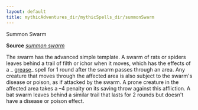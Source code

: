 ```yaml
---
layout: default
title: mythicAdventures_dir/mythicSpells_dir/summonSwarm
---
```

Summon Swarm

**Source** [_summon swarm_](../../spells_dir/summonSwarm#_summon-swarm)

The swarm has the advanced simple template. A swarm of rats or spiders leaves behind a trail of filth or ichor when it moves, which has the effects of a _ [grease](../../spells_dir/grease#_grease)_ spell for 1 round after the swarm passes through an area. Any creature that moves through the affected area is also subject to the swarm's disease or poison, as if attacked by the swarm. A prone creature in the affected area takes a –4 penalty on its saving throw against this affliction. A bat swarm leaves behind a similar trail that lasts for 2 rounds but doesn't have a disease or poison effect.

